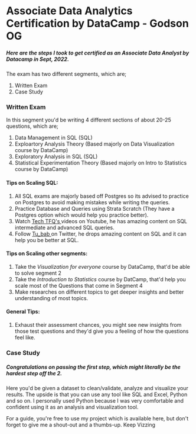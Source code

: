# Associate Data Analytics Certification by DataCamp - Godson OG

##### Here are the steps I took to get certified as an Associate Data Analyst by Datacamp in Sept, 2022.

The exam has two different segments, which are;

1. Written Exam
2. Case Study

### Written Exam

In this segment you'd be writing 4 different sections of about 20-25 questions, which are;
1) Data Management in SQL (SQL)
2) Exploartory Analysis Theory (Based majorly on Data Visualization course by DataCamp)
3) Exploratory Analysis in SQL (SQL)
4) Statistical Experimentation Theory (Based majorly on Intro to Statistics course by DataCamp)

#### Tips on Scaling SQL: 
1) All SQL exams are majorly based off Postgres so its advised to practice on Postgres to avoid making mistakes while writing the queries.
2) Practice Database and Queries using Strata Scratch (They have a Postgres option which would help you practice better).
3) Watch <a href="https://www.youtube.com/c/techTFQ/playlists"> Tech TFQ's </a> videos on Youtube, he has amazing content on SQL intermediate and advanced SQL queries.
4) Follow <a href="https://twitter.com/tu_babs"> Tu_bab </a> on Twitter, he drops amazing content on SQL and it can help you be better at SQL.

#### Tips on Scaling other segments:
1) Take the *Visualization for everyone* course by DataCamp, that'd be able to solve segment 2
2) Take the *Introduction to Statistics* course by DatCamp, that'd help you scale most of the Questions that come in Segment 4
3) Make researches on different topics to get deeper insights and better understanding of most topics.

#### General Tips:
1) Exhaust their assessment chances, you might see new insights from those test questions and they'd give you a feeling of how the questions feel like.

### Case Study

##### Congratulations on passing the first step, which might literally be the hardest step off the 2.

Here you'd be given a dataset to clean/validate, analyze and visualize your results. The upside is that you can use any tool like SQL and Excel, Python and so on. I personally used Python because I was very comfortable and confident using it as an analysis and visualization tool.

For a guide, you're free to use my project which is available here, but don't forget to give me a shout-out and a thumbs-up. Keep Vizzing

